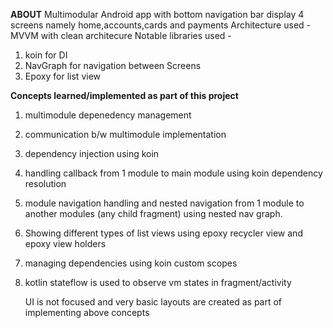 **ABOUT**
Multimodular Android app with bottom navigation bar display 4 screens namely home,accounts,cards and payments
Architecture used - MVVM with clean architecure
Notable libraries used - 
1. koin for DI
2. NavGraph for navigation between Screens
3. Epoxy for list view


**Concepts learned/implemented as part of this project**
1. multimodule depenedency management
2. communication b/w multimodule implementation
3. dependency injection using koin
4. handling callback from 1 module to main module using koin dependency resolution
5. module navigation handling and nested navigation from 1 module to another modules (any child fragment) using nested nav graph.
6. Showing different types of list views using epoxy recycler view and epoxy view holders
7. managing dependencies using koin custom scopes
8. kotlin stateflow is used to observe vm states in fragment/activity

   UI is not focused and very basic layouts are created as part of implementing above concepts
